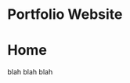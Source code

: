 # Portfolio Website
 <html>
    <head> 
        <title>Blah</title>
     </head>
    <body>
     <h1> Home </h1>
     <p> blah blah blah </p>
     </body>
</html>